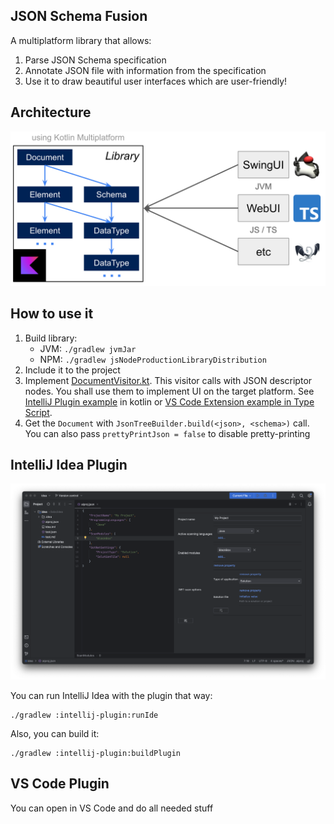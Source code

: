 ## JSON Schema Fusion

A multiplatform library that allows:
1. Parse JSON Schema specification
2. Annotate JSON file with information from the specification
3. Use it to draw beautiful user interfaces which are user-friendly!

## Architecture

![img.png](media/img.png)

## How to use it

1. Build library:
    * JVM: `./gradlew jvmJar`
    * NPM: `./gradlew jsNodeProductionLibraryDistribution`
2. Include it to the project
3. Implement [DocumentVisitor.kt](core/src/commonMain/kotlin/ru/itmo/json_forms/core/document/DocumentVisitor.kt). This
   visitor calls with JSON descriptor nodes. You shall use them to implement UI on the target platform. See 
   [IntelliJ Plugin example](intellij-plugin/src/main/kotlin/ru/itmo/hson_forms/intellij/ui/JsonEditorComponent.kt) in 
   kotlin or [VS Code Extension example in Type Script](vscode-plugin).
4. Get the `Document` with `JsonTreeBuilder.build(<json>, <schema>)` call. You can also pass
   `prettyPrintJson = false` to disable pretty-printing

## IntelliJ Idea Plugin

![intellij.png](media%2Fintellij.png)

You can run IntelliJ Idea with the plugin that way:
```shell
./gradlew :intellij-plugin:runIde
```

Also, you can build it:

```shell
./gradlew :intellij-plugin:buildPlugin
```

## VS Code Plugin

You can open in VS Code and do all needed stuff 
